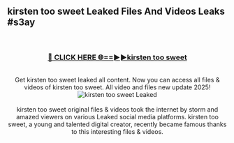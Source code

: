 ## kirsten too sweet Leaked Files And Videos Leaks #s3ay
<br>
<div align="center">
<h3><a href="https://watchclip.my.id/kirsten too sweet" rel="nofollow">🔴 CLICK HERE 🌐==►►kirsten too sweet</a></h3>
<br>
Get kirsten too sweet leaked all content. Now you can access all files & videos of kirsten too sweet. All video and files new update 2025!
<br>
<a href="https://watchclip.my.id/kirsten too sweet" rel="nofollow" data-target="animated-image.originalLink"><img src="https://i.ibb.co.com/WyWwxjT/player-gif2.gif" alt="kirsten too sweet Leaked" style="max-width: 100%; display: inline-block;" data-target="animated-image.originalImage"></a>
<br><br>
kirsten too sweet original files & videos took the internet by storm and amazed viewers on various Leaked social media platforms. kirsten too sweet, a young and talented digital creator, recently became famous thanks to this interesting files & videos.
</div>
<br>